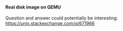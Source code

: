 #### Real disk image on QEMU

Question and answer could potentially be interesting:
<https://unix.stackexchange.com/q/671966>
